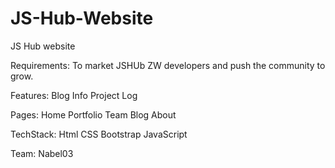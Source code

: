 # JS-Hub-Website
JS Hub website 

Requirements:
To market JSHUb ZW developers and push the community to grow.

Features:
Blog
Info 
Project Log

Pages:
Home
Portfolio
Team 
Blog
About

TechStack:
Html
CSS 
Bootstrap
JavaScript

Team:
Nabel03